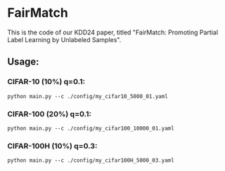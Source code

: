 # FairMatch
This is the code of our KDD24 paper, titled "FairMatch: Promoting Partial Label Learning by Unlabeled Samples".

## Usage:
### CIFAR-10 (10%) q=0.1:

```
python main.py --c ./config/my_cifar10_5000_01.yaml
```

### CIFAR-100 (20%) q=0.1:

```
python main.py --c ./config/my_cifar100_10000_01.yaml
```

### CIFAR-100H (10%) q=0.3:

```
python main.py --c ./config/my_cifar100H_5000_03.yaml
```
